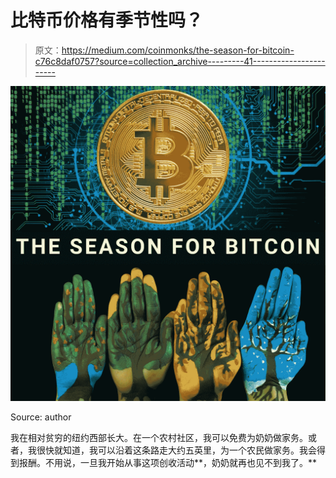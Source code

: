 # 比特币价格有季节性吗？

> 原文：<https://medium.com/coinmonks/the-season-for-bitcoin-c76c8daf0757?source=collection_archive---------41----------------------->

![](img/8393977d897a7ad12bf8b0ded98c13d2.png)

Source: author

我在相对贫穷的纽约西部长大。在一个农村社区，我可以免费为奶奶做家务。或者，我很快就知道，我可以沿着这条路走大约五英里，为一个农民做家务。我会得到报酬。不用说，一旦我开始从事这项创收活动**，奶奶就再也见不到我了。**